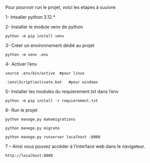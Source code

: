 Pour pourvoir run le projet, voici les etapes à suuivre:

1- Intsaller python 3.12.*

2- Installer le module venv de python

    python -m pip install venv

3- Créer un environnement dédié au projet

	python -m venv .env
 
4- Activer l’env

	source .env/bin/active	#pour linux

	.\env\Script\activate.bat 	#pour windows
 
5- Installer les modules du requierement.txt dans l’env

  	python -m pip install -r requierement.txt
 
6- Run le projet

  	python manage.py makemigrations
  
  	python manege.py migrate
  
  	python manege.py runserver localhost :8000
  
7 – Ainsi vous pouvez accéder à l’interface web dans le navigateur.

	http://localhost:8000
	
